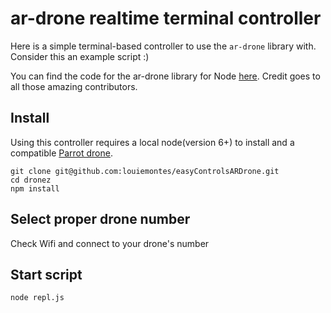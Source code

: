 # ar-drone realtime terminal controller
Here is a simple terminal-based controller to use the `ar-drone` library with.
Consider this an example script :)

You can find the code for the ar-drone library for Node [here](https://github.com/felixge/node-ar-drone).
Credit goes to all those amazing contributors.

## Install

Using this controller requires a local node(version 6+) to install and a compatible [Parrot drone](https://www.parrot.com/us/drones/parrot-ardrone-20-elite-edition#parrot-ardrone-20-elite-edition).

```
git clone git@github.com:louiemontes/easyControlsARDrone.git
cd dronez
npm install
```

## Select proper drone number
Check Wifi and connect to your drone's number

## Start script
```
node repl.js
```